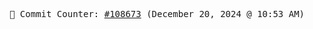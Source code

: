 <p align="center">
    <samp>
        📮 Commit Counter: <a href="https://github.com/Javascript-void0/Javascript-void0/commits/main">#108673</a> (December 20, 2024 @ 10:53 AM)
    </samp>
</p>